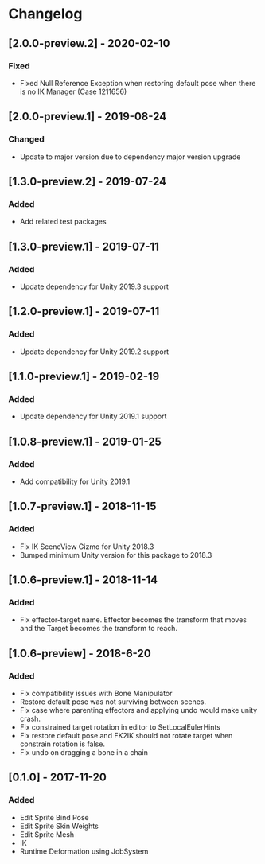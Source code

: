 # Changelog

## [2.0.0-preview.2] - 2020-02-10
### Fixed
- Fixed Null Reference Exception when restoring default pose when there is no IK Manager (Case 1211656)

## [2.0.0-preview.1] - 2019-08-24
### Changed
- Update to major version due to dependency major version upgrade

## [1.3.0-preview.2] - 2019-07-24
### Added
- Add related test packages

## [1.3.0-preview.1] - 2019-07-11
### Added
- Update dependency for Unity 2019.3 support

## [1.2.0-preview.1] - 2019-07-11
### Added
- Update dependency for Unity 2019.2 support

## [1.1.0-preview.1] - 2019-02-19
### Added
- Update dependency for Unity 2019.1 support

## [1.0.8-preview.1] - 2019-01-25
### Added
- Add compatibility for Unity 2019.1

## [1.0.7-preview.1] - 2018-11-15
### Added
- Fix IK SceneView Gizmo for Unity 2018.3
- Bumped minimum Unity version for this package to 2018.3

## [1.0.6-preview.1] - 2018-11-14
### Added
- Fix effector-target name. Effector becomes the transform that moves and the Target becomes the transform to reach.

## [1.0.6-preview] - 2018-6-20
### Added
- Fix compatibility issues with Bone Manipulator
- Restore default pose was not surviving between scenes.
- Fix case where parenting effectors and applying undo would make unity crash.
- Fix constrained target rotation in editor to SetLocalEulerHints
- Fix restore default pose and FK2IK should not rotate target when constrain rotation is false.
- Fix undo on dragging a bone in a chain

## [0.1.0] - 2017-11-20
### Added
- Edit Sprite Bind Pose
- Edit Sprite Skin Weights
- Edit Sprite Mesh
- IK
- Runtime Deformation using JobSystem